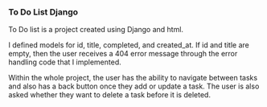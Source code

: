 ### To Do List Django 

To Do list is a project created using Django and html. 

I defined models for id, title, completed, and created_at. If id and title are empty, then the user receives a 404 error message through the error handling code that I implemented. 

Within the whole project, the user has the ability to navigate between tasks and also has a back button once they add or update a task. The user is also asked whether they want to delete a task before it is deleted. 